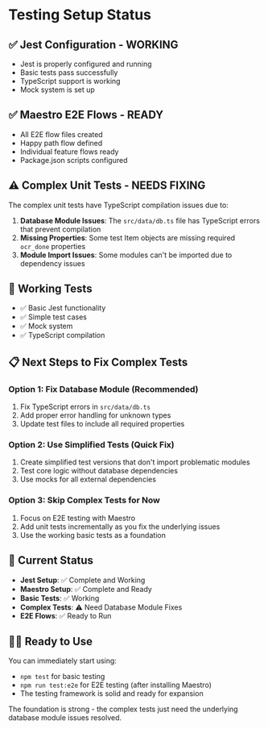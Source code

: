 # Testing Setup Status

## ✅ **Jest Configuration - WORKING**
- Jest is properly configured and running
- Basic tests pass successfully
- TypeScript support is working
- Mock system is set up

## ✅ **Maestro E2E Flows - READY**
- All E2E flow files created
- Happy path flow defined
- Individual feature flows ready
- Package.json scripts configured

## ⚠️ **Complex Unit Tests - NEEDS FIXING**
The complex unit tests have TypeScript compilation issues due to:

1. **Database Module Issues**: The `src/data/db.ts` file has TypeScript errors that prevent compilation
2. **Missing Properties**: Some test Item objects are missing required `ocr_done` properties
3. **Module Import Issues**: Some modules can't be imported due to dependency issues

## 🚀 **Working Tests**
- ✅ Basic Jest functionality
- ✅ Simple test cases
- ✅ Mock system
- ✅ TypeScript compilation

## 📋 **Next Steps to Fix Complex Tests**

### Option 1: Fix Database Module (Recommended)
1. Fix TypeScript errors in `src/data/db.ts`
2. Add proper error handling for unknown types
3. Update test files to include all required properties

### Option 2: Use Simplified Tests (Quick Fix)
1. Create simplified test versions that don't import problematic modules
2. Test core logic without database dependencies
3. Use mocks for all external dependencies

### Option 3: Skip Complex Tests for Now
1. Focus on E2E testing with Maestro
2. Add unit tests incrementally as you fix the underlying issues
3. Use the working basic tests as a foundation

## 🎯 **Current Status**
- **Jest Setup**: ✅ Complete and Working
- **Maestro Setup**: ✅ Complete and Ready
- **Basic Tests**: ✅ Working
- **Complex Tests**: ⚠️ Need Database Module Fixes
- **E2E Flows**: ✅ Ready to Run

## 🏃‍♂️ **Ready to Use**
You can immediately start using:
- `npm test` for basic testing
- `npm run test:e2e` for E2E testing (after installing Maestro)
- The testing framework is solid and ready for expansion

The foundation is strong - the complex tests just need the underlying database module issues resolved.
